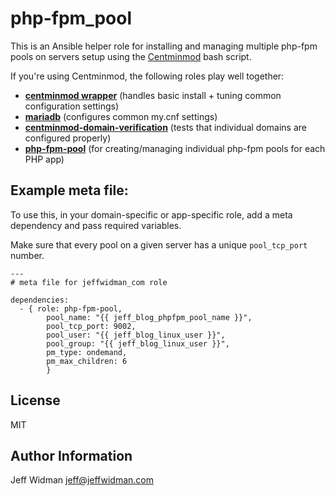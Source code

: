 php-fpm_pool
=========

This is an Ansible helper role for installing and managing multiple php-fpm
pools on servers setup using the [Centminmod](http://centminmod.com/) bash script.

If you're using Centminmod, the following roles play well together:
  - **[centminmod wrapper](https://github.com/jeffwidman/ansible-centminmod)** (handles basic install + tuning common configuration settings)
  - **[mariadb](https://github.com/jeffwidman/ansible-mariadb)** (configures common my.cnf settings)
  - **[centminmod-domain-verification](https://github.com/jeffwidman/ansible-centminmod-domain-verification)** (tests that individual domains are configured properly)
  - **[php-fpm-pool](https://github.com/jeffwidman/ansible-php-fpm-pool)** (for creating/managing individual php-fpm pools for each PHP app)

Example meta file:
----------------
To use this, in your domain-specific or app-specific role, add a meta dependency
and pass required variables.

Make sure that every pool on a given server has a unique `pool_tcp_port` number.

    ---
    # meta file for jeffwidman_com role

    dependencies:
      - { role: php-fpm-pool,
            pool_name: "{{ jeff_blog_phpfpm_pool_name }}",
            pool_tcp_port: 9002,
            pool_user: "{{ jeff_blog_linux_user }}",
            pool_group: "{{ jeff_blog_linux_user }}",
            pm_type: ondemand,
            pm_max_children: 6
            }

License
-------

MIT

Author Information
------------------

Jeff Widman jeff@jeffwidman.com
